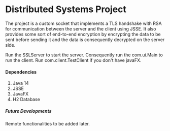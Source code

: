 <h1>Distributed Systems Project</h1>
<p>
The project is a custom socket that implements a TLS handshake with RSA for communication between the
server and the client using JSSE. It also provides some sort of end-to-end encryption by
encrypting the data to be sent before sending it and the data is consequently decrypted
on the server side. 
</p>
<p>
Run the SSLServer to start the server.
Consequently run the com.ui.Main to run the client.
Run com.client.TestClient if you don't have javaFX.
</p>

<h4>Dependencies</h4>
<ol>
    <li>Java 14</li>
    <li>JSSE</li>
    <li>JavaFX</li>
    <li>H2 Database</li>
</ol>

<h5>Future Developments</h5>
Remote functionalities to be added later.